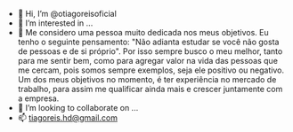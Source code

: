 - 👋 Hi, I’m @otiagoreisoficial
- 👀 I’m interested in ...
- 🌱 Me considero uma pessoa muito dedicada 
nos meus objetivos. Eu tenho o seguinte pensamento: "Não adianta estudar se você não gosta de
pessoas e de si próprio". Por isso sempre busco o meu melhor, tanto para me sentir bem, como para
agregar valor na vida das pessoas que me cercam, pois somos sempre exemplos, seja ele positivo ou 
negativo. Um dos meus objetivos no momento, é ter experiência no mercado de trabalho, para assim 
me qualificar ainda mais e crescer juntamente com a empresa. 
- 💞️ I’m looking to collaborate on ...
- 📫 tiagoreis.hd@gmail.com
<!---
otiagoreisoficial/otiagoreisoficial is a ✨ special ✨ repository because its `README.md` (this file) appears on your GitHub profile.
You can click the Preview link to take a look at your changes.
--->
